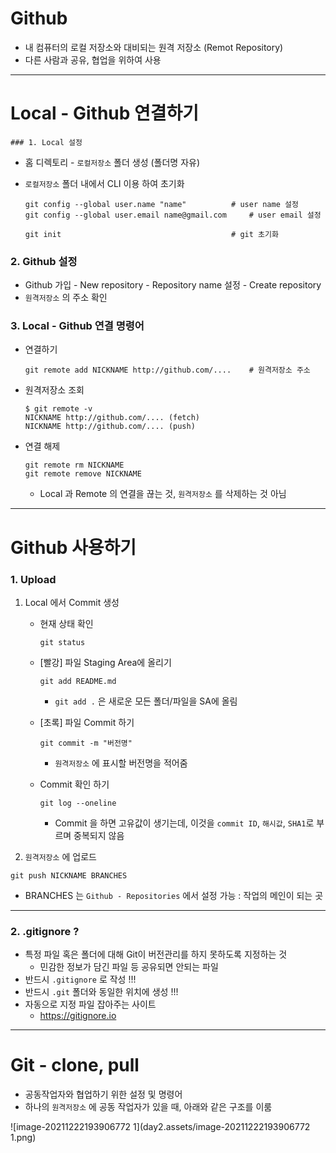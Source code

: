 # Github

- 내 컴퓨터의 로컬 저장소와 대비되는 원격 저장소 (Remot Repository)
- 다른 사람과 공유, 협업을 위하여 사용



---



# Local - Github 연결하기

	### 1. Local 설정

- 홈 디렉토리 - `로컬저장소` 폴더 생성 (폴더명 자유)

- `로컬저장소` 폴더 내에서 CLI 이용 하여 초기화

  ```
  git config --global user.name "name"			# user name 설정
  git config --global user.email name@gmail.com 	# user email 설정
  
  git init										# git 초기화
  ```



### 2. Github 설정

- Github 가입 - New repository - Repository name 설정 - Create repository
- `원격저장소` 의 주소 확인



### 3. Local - Github 연결 명령어

- 연결하기

  ```
  git remote add NICKNAME http://github.com/....	# 원격저장소 주소
  ```

- 원격저장소 조회

  ```
  $ git remote -v
  NICKNAME http://github.com/.... (fetch)
  NICKNAME http://github.com/.... (push)
  ```

- 연결 해제

  ```
  git remote rm NICKNAME
  git remote remove NICKNAME
  ```

  - Local 과 Remote 의 연결을 끊는 것, `원격저장소` 를 삭제하는 것 아님



---



# Github 사용하기

### 1. Upload

1. Local 에서 Commit 생성

   - 현재 상태 확인

     ```
     git status
     ```

   - [빨강] 파일 Staging Area에 올리기

     ```
     git add README.md
     ```

     - `git add .` 은 새로운 모든 폴더/파일을 SA에 올림

   - [초록] 파일 Commit 하기

     ```
     git commit -m "버전명"
     ```

     - `원격저장소` 에 표시할 버전명을 적어줌

   - Commit 확인 하기

     ```
     git log --oneline
     ```

     - Commit 을 하면 고유값이 생기는데, 이것을 `commit ID`, `해시값`, `SHA1`로 부르며 중복되지 않음

2.  `원격저장소` 에 업로드

   ```
   git push NICKNAME BRANCHES
   ```

   - BRANCHES 는 `Github - Repositories` 에서 설정 가능 : 작업의 메인이 되는 곳



---

### 2. .gitignore ?

- 특정 파일 혹은 폴더에 대해 Git이 버전관리를 하지 못하도록 지정하는 것
  - 민감한 정보가 담긴 파일 등 공유되면 안되는 파일
- 반드시 `.gitignore` 로 작성 !!!
- 반드시 `.git` 폴더와 동일한 위치에 생성 !!!
- 자동으로 지정 파일 잡아주는 사이트
  - https://gitignore.io



---



# Git - clone, pull

- 공동작업자와 협업하기 위한 설정 및 명령어
- 하나의 `원격저장소` 에 공동 작업자가 있을 때, 아래와 같은 구조를 이룸

![image-20211222193906772 1](day2.assets/image-20211222193906772 1.png)

